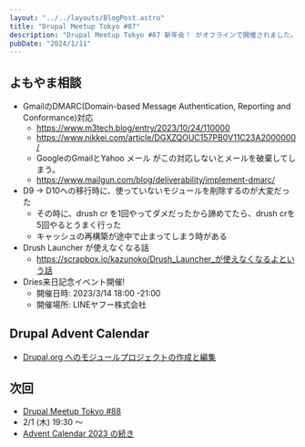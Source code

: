 ```yaml
---
layout: "../../layouts/BlogPost.astro"
title: "Drupal Meetup Tokyo #87"
description: "Drupal Meetup Tokyo #87 新年会！ がオフラインで開催されました。"
pubDate: "2024/1/11"
---
```

## よもやま相談

- GmailのDMARC(Domain-based Message Authentication, Reporting and Conformance)対応
  - https://www.m3tech.blog/entry/2023/10/24/110000
  - https://www.nikkei.com/article/DGXZQOUC157PB0V11C23A2000000/
  - GoogleのGmailとYahoo メール がこの対応しないとメールを破棄してしまう。
  - https://www.mailgun.com/blog/deliverability/implement-dmarc/
- D9 -> D10への移行時に、使っていないモジュールを削除するのが大変だった
   - その時に、drush cr を1回やってダメだったから諦めてたら、drush crを5回やるとうまく行った
   - キャッシュの再構築が途中で止まってしまう時がある
- Drush Launcher が使えなくなる話
  - https://scrapbox.io/kazunoko/Drush_Launcher_が使えなくなるよという話
- Dries来日記念イベント開催!
  - 開催日時: 2023/3/14 18:00 -21:00
  - 開催場所: LINEヤフー株式会社

## Drupal Advent Calendar
  - [Drupal.org へのモジュールプロジェクトの作成と編集](https://zenn.dev/tom_konda/articles/da043971719eff)

## 次回

- [Drupal Meetup Tokyo #88](https://drupal-tokyo.connpass.com/event/307520/)
- 2/1 (木) 19:30 〜
- [Advent Calendar 2023 の続き](https://qiita.com/advent-calendar/2023/drupal)
